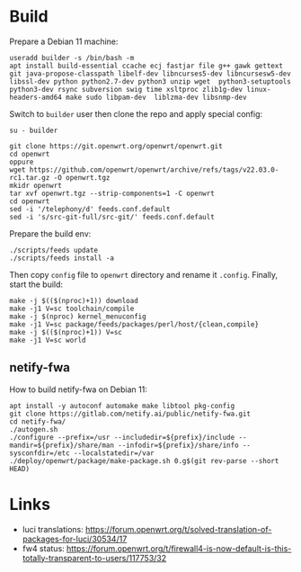 # Build

Prepare a Debian 11 machine:
```
useradd builder -s /bin/bash -m
apt install build-essential ccache ecj fastjar file g++ gawk gettext git java-propose-classpath libelf-dev libncurses5-dev libncursesw5-dev libssl-dev python python2.7-dev python3 unzip wget  python3-setuptools python3-dev rsync subversion swig time xsltproc zlib1g-dev linux-headers-amd64 make sudo libpam-dev  liblzma-dev libsnmp-dev
```

Switch to `builder` user then clone the repo and apply special config:
```
su - builder

git clone https://git.openwrt.org/openwrt/openwrt.git
cd openwrt
oppure
wget https://github.com/openwrt/openwrt/archive/refs/tags/v22.03.0-rc1.tar.gz -O openwrt.tgz
mkidr openwrt
tar xvf openwrt.tgz --strip-components=1 -C openwrt 
cd openwrt
sed -i '/telephony/d' feeds.conf.default
sed -i 's/src-git-full/src-git/' feeds.conf.default
```

Prepare the build env:
```
./scripts/feeds update
./scripts/feeds install -a
```

Then copy `config` file to `openwrt` directory and rename it `.config`.
Finally, start the build:
```
make -j $(($(nproc)+1)) download
make -j1 V=sc toolchain/compile
make -j $(nproc) kernel_menuconfig
make -j1 V=sc package/feeds/packages/perl/host/{clean,compile}
make -j $(($(nproc)+1)) V=sc
make -j1 V=sc world
```

## netify-fwa

How to build netify-fwa on Debian 11:
```
apt install -y autoconf automake make libtool pkg-config
git clone https://gitlab.com/netify.ai/public/netify-fwa.git
cd netify-fwa/
./autogen.sh
./configure --prefix=/usr --includedir=${prefix}/include --mandir=${prefix}/share/man --infodir=${prefix}/share/info --sysconfdir=/etc --localstatedir=/var
./deploy/openwrt/package/make-package.sh 0.g$(git rev-parse --short HEAD)
```


# Links

- luci translations: https://forum.openwrt.org/t/solved-translation-of-packages-for-luci/30534/17
- fw4 status:  https://forum.openwrt.org/t/firewall4-is-now-default-is-this-totally-transparent-to-users/117753/32
